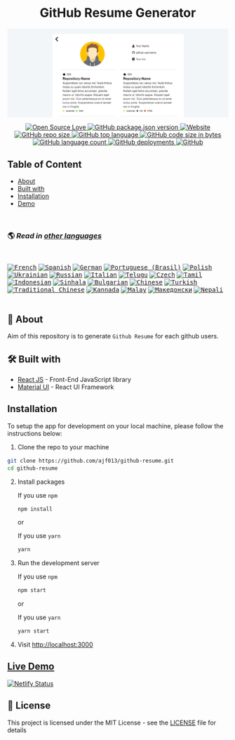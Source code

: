 <h1 align='center'>GitHub Resume Generator</h1>

<img alt="React GitHub Resume" src="./src/assets/readme/screenshot.png"  align='center'/>


<p align="center">
<a href="https://github.com/ajf013/github-resume">
      <img alt="Open Source Love" src="https://firstcontributions.github.io/open-source-badges/badges/open-source-v1/open-source.svg" />
    </a><a href="https://githubresumeapp.netlify.app/">
      <img alt="GitHub package.json version" src="https://img.shields.io/github/package-json/v/ajf013/githubresume?color=ff69b4" />
    </a><a href="https://githubresumeapp.netlify.app/">
      <img alt="Website" src="https://img.shields.io/website?down_color=critical&up_color=blueviolet&url=https%3A%2F%2Fgithubresumeapp.netlify.app%2F" />
    </a><a href="https://github.com/ajf013/github-resume">
      <img alt="GitHub repo size" src="https://img.shields.io/github/repo-size/ajf013/github-resume" />
    </a><a href="https://github.com/ajf013/github-resume/search?l=JavaScript&type=code">
      <img alt="GitHub top language" src="https://img.shields.io/github/languages/top//github-resume?color=yellow" />
    </a><a href="https://github.com/ajf013/github-resume/tree/master/src">
      <img alt="GitHub code size in bytes" src="https://img.shields.io/github/languages/code-size/ajf013/github-resume?color=lightgrey" />
    </a><a href="https://github.com/ajf013/github-resume">
      <img alt="GitHub language count" src="https://img.shields.io/github/languages/count/ajf013/github-resume?color=orange" />
    </a><a href="https://github.com/ajf013/github-resume/deployments">
      <img alt="GitHub deployments" src="https://img.shields.io/github/deployments/ajf013/github-resume/Production" />
    </a><a href="./LICENSE">
      <img alt="GitHub" src="https://img.shields.io/github/license/ajf013/github-resume?color=9cf" />
    </a>
</p>


## Table of Content

- [About](#about)
- [Built with](#built-with)
- [Installation](#installation)
- [Demo](#live-demo)

<br>

### 🌎 _Read in [other languages](./translations/Translations.md)_

<br>

<kbd>[<img title="French" alt="French" src="https://cdn.staticaly.com/gh/hjnilsson/country-flags/master/svg/fr.svg" height="14">](./translations/README.fr.md)</kbd>
<kbd>[<img title="Spanish" alt="Spanish" src="https://cdn.staticaly.com/gh/hjnilsson/country-flags/master/svg/es.svg" height="14">](./translations/README.es.md)</kbd>
<kbd>[<img title="German" alt="German" src="https://cdn.staticaly.com/gh/hjnilsson/country-flags/master/svg/de.svg" height="14">](./translations/README.de.md)</kbd>
<kbd>[<img title="Portuguese (Brasil)" alt="Portuguese (Brasil)" src="https://cdn.staticaly.com/gh/hjnilsson/country-flags/master/svg/br.svg" height="14">](./translations/README.pt_br.md)</kbd>
<kbd>[<img title="Polish" alt="Polish" src="https://cdn.staticaly.com/gh/hjnilsson/country-flags/master/svg/pl.svg" height="14">](./translations/README.pl.md)</kbd>
<kbd>[<img title="Ukrainian" alt="Ukrainian" src="https://cdn.staticaly.com/gh/hjnilsson/country-flags/master/svg/ua.svg" height="14">](./translations/README.uk.md)</kbd>
<kbd>[<img title="Russian" alt="Russian" src="https://cdn.staticaly.com/gh/hjnilsson/country-flags/master/svg/ru.svg" height="14">](./translations/README.ru.md)</kbd>
<kbd>[<img title="Italian" alt="Italian" src="https://cdn.staticaly.com/gh/hjnilsson/country-flags/master/svg/it.svg" height="14">](./translations/README.it.md)</kbd>
<kbd>[<img title="Telugu" alt="Telugu" src="https://cdn.staticaly.com/gh/hjnilsson/country-flags/master/svg/in.svg" height="14">](./translations/README.te.md)</kbd>
<kbd>[<img title="Czech" alt="Czech" src="https://cdn.staticaly.com/gh/hjnilsson/country-flags/master/svg/cz.svg" height="14">](./translations/README.cs.md)</kbd>
<kbd>[<img title="Tamil" alt="Tamil" src="https://cdn.staticaly.com/gh/hjnilsson/country-flags/master/svg/lk.svg" height="14">](./translations/README.ta.md)</kbd>
<kbd>[<img title="Indonesian" alt="Indonesian" src="https://cdn.staticaly.com/gh/hjnilsson/country-flags/master/svg/id.svg" height="14">](./translations/README.id.md)</kbd>
<kbd>[<img title="Sinhala" alt="Sinhala" src="https://cdn.staticaly.com/gh/hjnilsson/country-flags/master/svg/lk.svg" height="14">](./translations/README.si.md)</kbd>
<kbd>[<img title="Bulgarian" alt="Bulgarian" src="https://cdn.staticaly.com/gh/hjnilsson/country-flags/master/svg/bg.svg" height="14">](./translations/README.bg.md)</kbd>
<kbd>[<img title="Chinese" alt="Chinese" src="https://cdn.staticaly.com/gh/hjnilsson/country-flags/master/svg/cn.svg" height="14">](./translations/README.zh.md)</kbd>
<kbd>[<img title="Turkish" alt="Turkish" src="https://cdn.staticaly.com/gh/hjnilsson/country-flags/master/svg/tr.svg" height="14">](./translations/README.tr.md)</kbd>
<kbd>[<img title="Traditional Chinese" alt="Traditional Chinese" src="https://cdn.staticaly.com/gh/hjnilsson/country-flags/master/svg/tw.svg" height="14">](./translations/README.zh_tw.md)</kbd>
<kbd>[<img title="Kannada" alt="Kannada" src="https://cdn.staticaly.com/gh/hjnilsson/country-flags/master/svg/in.svg" height="14">](./translations/README.kn.md)</kbd>
<kbd>[<img title="Malay" alt="Malay" src="https://cdn.staticaly.com/gh/hjnilsson/country-flags/master/svg/my.svg" height="14">](./translations/README.ms.md)</kbd>
<kbd>[<img title="Македонски" alt="Македонски" src="https://cdn.staticaly.com/gh/hjnilsson/country-flags/master/svg/mk.svg" height="14">](./translations/README.mk.md)</kbd>
<kbd>[<img title="Nepali" alt="Nepali" src="https://cdn.staticaly.com/gh/hjnilsson/country-flags/master/svg/np.svg" height="14">](./translations/README.ne.md)</kbd>    
<br>

<h2 id='about'>🤔 About</h2>

Aim of this repository is to generate `Github Resume` for each github users.

<h2 id='built-with'>🛠️ Built with</h2>

- [React JS](https://reactjs.org/) - Front-End JavaScript library
- [Material UI](https://material-ui.com/) - React UI Framework

<h2 id='installation'>Installation</h2>

To setup the app for development on your local machine, please follow the instructions below:

1. Clone the repo to your machine

```bash
git clone https://github.com/ajf013/github-resume.git
cd github-resume
```

2. Install packages

   If you use `npm`

   ```bash
   npm install
   ```

   or

   If you use `yarn`

   ```bash
   yarn
   ```

3. Run the development server

   If you use `npm`

   ```bash
   npm start
   ```

   or

   If you use `yarn`

   ```bash
   yarn start
   ```

4. Visit <http://localhost:3000>

<h2 id='live-demo'><a href="https://githubresumeapp.netlify.app/">Live Demo</a></h2>

[![Netlify Status](https://api.netlify.com/api/v1/badges/cf16be90-96f3-42fd-a269-380240c30abf/deploy-status)](https://app.netlify.com/sites/githubresumeapp/deploys)

## 📄 License

This project is licensed under the MIT License - see the [LICENSE](./LICENSE) file for details
